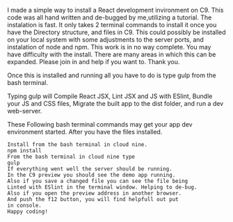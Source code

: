 I made a simple way to install a React development invironment on C9. This code was all hand written and de-bugged by me,utilizing a tutorial. The instalation is fast. It only takes 2 terminal commands to install it once you have the Directory structure, and files in C9. This could possibly be installed on your local system with some adjustments to the server ports, and instalation of node and npm.
This work is in no way complete. You may have difficulty with the install. There are many areas in which this can be expanded. Please join in and help if you want to. Thank you.

Once this is installed and running all you have to do is type gulp from the bash terminal.

Typing gulp will Compile React JSX, Lint JSX and JS with ESlint, Bundle your JS and CSS files, Migrate the built app to the dist folder, and run a dev web-server.

These Following bash terminal commands may get your app dev environment started. After you have the files installed.

    Install from the bash terminal in cloud nine.
    npm install
    From the bash terminal in cloud nine type 
    gulp
    If everything went well the server should be running.
    In the C9 preview you should see the demo app running.
    Also if you save a changed file you can see the file being
    Linted with ESlint in the terminal window. Helping to de-bug.
    Also if you open the preview address in another browser.
    And push the f12 button, you will find helpfull out put
    in console.
    Happy coding!
